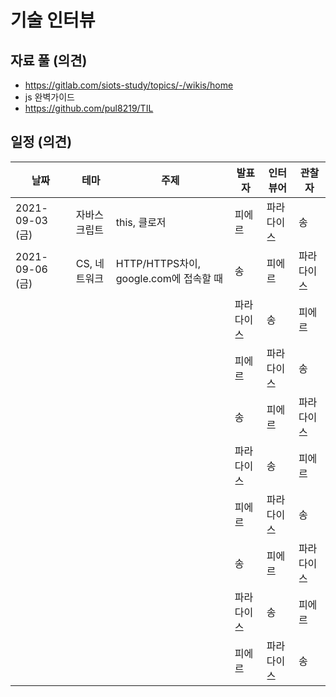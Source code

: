 # 기술 인터뷰

## 자료 풀 (의견)
* https://gitlab.com/siots-study/topics/-/wikis/home
* js 완벽가이드
* https://github.com/pul8219/TIL

## 일정 (의견)
|날짜|테마|주제|발표자|인터뷰어|관찰자|
|---|----|------|---|--------|-----|
|2021-09-03 (금)|자바스크립트|this, 클로저|피에르|파라다이스|송|
|2021-09-06 (금)|CS, 네트워크|HTTP/HTTPS차이, google.com에 접속할 때|송|피에르|파라다이스|
||||파라다이스|송|피에르|
||||피에르|파라다이스|송|
||||송|피에르|파라다이스|
||||파라다이스|송|피에르|
||||피에르|파라다이스|송|
||||송|피에르|파라다이스|
||||파라다이스|송|피에르|
||||피에르|파라다이스|송|
